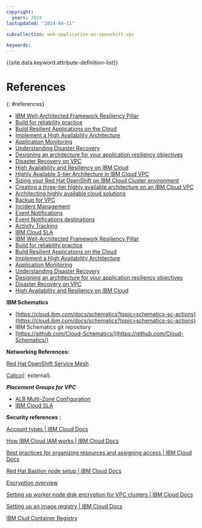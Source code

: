 ```yaml
---
copyright:
  years: 2024
lastupdated: "2024-04-11"

subcollection: web-application-on-openshift-vpc

keywords:
---
```

{{site.data.keyword.attribute-definition-list}}

<!-- exapmles of format are below -->

# References

{: #references}

- [IBM Well-Architected Framework Resiliency Pillar](https://www.ibm.com/architectures/well-architected/resiliency)
- [Build for reliability practice](https://www.ibm.com/garage/method/practices/manage/build-for-reliability)
- [Build Resilient Applications on the Cloud](https://www.ibm.com/cloud/architecture/architectures/resilience)
- [Implement a High Availability Architecture](https://www.ibm.com/garage/method/practices/manage/practice_high_availabilityAutomate) 
- [Application Monitoring](https://www.ibm.com/garage/method/practices/manage/practice_automated_monitoring)
- [Understanding Disaster Recovery](https://cloud.ibm.com/docs/overview?topic=overview-understanding-dr)
- [Designing an architecture for your application resiliency objectives](https://cloud.ibm.com/docs/overview?topic=overview-bcdr-app-recovery)
- [Disaster Recovery on VPC](https://cloud.ibm.com/docs/ha-infrastructure?topic=ha-infrastructure-ha-dr-backup-restore)
- [High Availability and Resiliency on IBM Cloud](https://cloud.ibm.com/docs/ha-infrastructure?topic=ha-infrastructure-landing-about-ha-dr-backup)
- [Highly Available 3-tier Architecture in IBM Cloud VPC](https://cloud.ibm.com/docs/ha-infrastructure?topic=ha-infrastructure-components-three-tier-architecture)
- [Sizing your Red Hat OpenShift on IBM Cloud Cluster environment](https://cloud.ibm.com/docs/OpenShift?topic=OpenShift-strategy)
- [Creating a three-tier highly available architecture on an IBM Cloud VPC](https://cloud.ibm.com/docs/ha-infrastructure?topic=ha-infrastructure-create-three-tier-architecture)
- [Architecting highly available cloud solutions](https://www.ibm.com/garage/method/practices/run/cloud-platform-for-ha)
- [Backup for VPC](https://cloud.ibm.com/docs/vpc?topic=vpc-backup-service-about)
- [Incident Management](https://www.ibm.com/cloud/architecture/architectures/incidentManagementDomain/)
- [Event Notifications](https://cloud.ibm.com/docs/event-notifications?topic=event-notifications-en-overview)
- [Event Notifications destinations](https://cloud.ibm.com/docs/event-notifications?topic=event-notifications-en-destinations-servicenow)
- [Activity Tracking](https://cloud.ibm.com/docs/activity-tracker?topic=activity-tracker-getting-started)
- [IBM Cloud SLA](https://www.ibm.com/support/customer/csol/terms/?id=i126-9268&amp;lc=en\#detail-document)
- [IBM Well-Architected Framework Resiliency Pillar](https://www.ibm.com/architectures/well-architected/resiliency)
- [Build for reliability practice](https://www.ibm.com/garage/method/practices/manage/build-for-reliability)
- [Build Resilient Applications on the Cloud](https://www.ibm.com/cloud/architecture/architectures/resilience)
- [Implement a High Availability Architecture](https://www.ibm.com/garage/method/practices/manage/practice_high_availabilityAutomate)
- [Application Monitoring](https://www.ibm.com/garage/method/practices/manage/practice_automated_monitoring)
- [Understanding Disaster Recovery](https://cloud.ibm.com/docs/overview?topic=overview-understanding-dr)
- [Designing an architecture for your application resiliency objectives](https://cloud.ibm.com/docs/overview?topic=overview-bcdr-app-recovery)
- [Disaster Recovery on VPC](https://cloud.ibm.com/docs/ha-infrastructure?topic=ha-infrastructure-ha-dr-backup-restore)
- [High Availability and Resiliency on IBM Cloud](https://cloud.ibm.com/docs/ha-infrastructure?topic=ha-infrastructure-landing-about-ha-dr-backup)

**IBM Schematics**

- [https://cloud.ibm.com/docs/schematics?topic=schematics-sc-actions](https://cloud.ibm.com/docs/schematics?topic=schematics-sc-actions)
- IBM Schematics git repository
- [https://github.com/Cloud-Schematics/](https://github.com/Cloud-Schematics/)

**Networking References:**

[Red Hat OpenShift Service Mesh](https://www.redhat.com/en/technologies/cloud-computing/openshift/what-is-openshift-service-mesh)

[Calico](https://github.com/projectcalico/calico){: external}.

***Placement Groups for VPC***

- [ALB Multi-Zone Configuration](https://cloud.ibm.com/docs/vpc?topic=vpc-load-balancers-about&interface=api#horizontal-scaling)
- [IBM Cloud SLA](https://www.ibm.com/support/customer/csol/terms/?id=i126-9268&lc=en#detail-document)

**Security references :**

[Account types \| IBM Cloud Docs](https://cloud.ibm.com/docs/account?topic=account-accounts&interface=ui)

[How IBM Cloud IAM works \| IBM Cloud Docs](https://cloud.ibm.com/docs/account?topic=account-iamoverview)

[Best practices for organizing resources and assigning access \| IBM Cloud Docs](https://cloud.ibm.com/docs/account?topic=account-account_setup&interface=ui)

[Red Hat Bastion node setup \| IBM Cloud Docs](https://cloud.ibm.com/docs/vmwaresolutions?topic=vmwaresolutions-openshift-runbook-runbook-bastion-intro)

[Encryption overview](https://cloud.ibm.com/docs/openshift?topic=openshift-encryption)

[Setting up worker node disk encryption for VPC clusters \| IBM Cloud Docs](https://cloud.ibm.com/docs/openshift?topic=openshift-encryption-vpc-worker-disks)

[Setting up an image registry \| IBM Cloud Docs](https://cloud.ibm.com/docs/openshift?topic=openshift-registry)

[IBM Clud Container Registry](https://cloud.ibm.com/docs/Registry?topic=Registry-getting-started)
